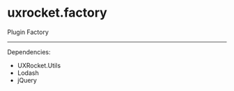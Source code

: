 uxrocket.factory
================

Plugin Factory

----------
Dependencies:
- UXRocket.Utils
- Lodash
- jQuery
